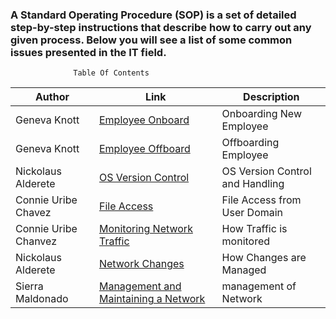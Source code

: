 ### A Standard Operating Procedure (SOP) is a set of detailed step-by-step instructions that describe how to carry out any given process. Below you will see a list of some common issues presented in the IT field.
 
                  Table Of Contents

| Author        |Link           |Description  |
| ------------- |-------------| -----|
| Geneva Knott | [Employee Onboard](https://github.com/NightOwlNetwork/SOP/blob/main/Employee%20Off-Boarding.md) |Onboarding New Employee |
| Geneva Knott    | [Employee Offboard](https://github.com/NightOwlNetwork/SOP/blob/main/Employee%20Onboarding.md)     |  Offboarding Employee |
| Nickolaus Alderete | [OS Version Control](https://github.com/NightOwlNetwork/SOP/blob/main/OS%20Version%20Control.md)     |OS Version Control and Handling|
| Connie Uribe Chavez | [File Access](https://github.com/NightOwlNetwork/SOP/blob/main/File%20Access.md)      |File Access from User Domain |
| Connie Uribe Chanvez  | [Monitoring Network Traffic](https://github.com/NightOwlNetwork/SOP/blob/main/Monitoring%20Network%20Traffic.md)      |    How Traffic is monitored |
| Nickolaus Alderete  | [Network Changes](https://github.com/NightOwlNetwork/SOP/blob/main/Networking%20Changes.md)      |    How Changes are Managed |
| Sierra Maldonado | [Management and Maintaining a Network](https://github.com/NightOwlNetwork/SOP/blob/main/Management%20and%20maintaining%20the%20Network.md)      |    management of Network |
